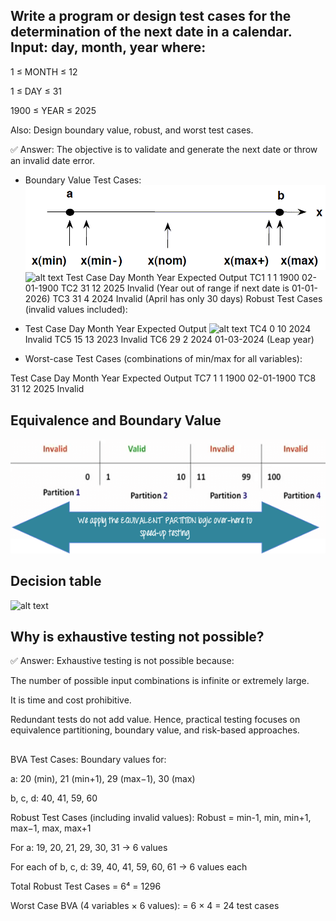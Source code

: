 ## Write a program or design test cases for the determination of the next date in a calendar. Input: day, month, year where:

1 ≤ MONTH ≤ 12

1 ≤ DAY ≤ 31

1900 ≤ YEAR ≤ 2025

Also: Design boundary value, robust, and worst test cases.

✅ Answer:
The objective is to validate and generate the next date or throw an invalid date error.

- Boundary Value Test Cases:
![alt text](image.png)
![alt text](<Screenshot 2025-04-06 at 10.31.15 PM.png>)
Test Case	Day	Month	Year	Expected Output
TC1	1	1	1900	02-01-1900
TC2	31	12	2025	Invalid (Year out of range if next date is 01-01-2026)
TC3	31	4	2024	Invalid (April has only 30 days)
Robust Test Cases (invalid values included):

- Test Case	Day	Month	Year	Expected Output
![alt text](<Screenshot 2025-04-06 at 10.34.48 PM.png>)
TC4	0	10	2024	Invalid
TC5	15	13	2023	Invalid
TC6	29	2	2024	01-03-2024 (Leap year)

- Worst-case Test Cases (combinations of min/max for all variables):

Test Case	Day	Month	Year	Expected Output
TC7	1	1	1900	02-01-1900
TC8	31	12	2025	Invalid

## Equivalence and Boundary Value
![alt text](image-1.png)


## Decision table
![alt text](<Screenshot 2025-04-06 at 10.53.10 PM.png>)


## Why is exhaustive testing not possible?

✅ Answer: Exhaustive testing is not possible because:

The number of possible input combinations is infinite or extremely large.

It is time and cost prohibitive.

Redundant tests do not add value. Hence, practical testing focuses on equivalence partitioning, boundary value, and risk-based approaches.

## 
BVA Test Cases:
Boundary values for:

a: 20 (min), 21 (min+1), 29 (max−1), 30 (max)

b, c, d: 40, 41, 59, 60

Robust Test Cases (including invalid values):
Robust = min-1, min, min+1, max−1, max, max+1

For a: 19, 20, 21, 29, 30, 31 → 6 values

For each of b, c, d: 39, 40, 41, 59, 60, 61 → 6 values each

Total Robust Test Cases = 6⁴ = 1296

Worst Case BVA (4 variables × 6 values):
= 6 × 4 = 24 test cases


## 